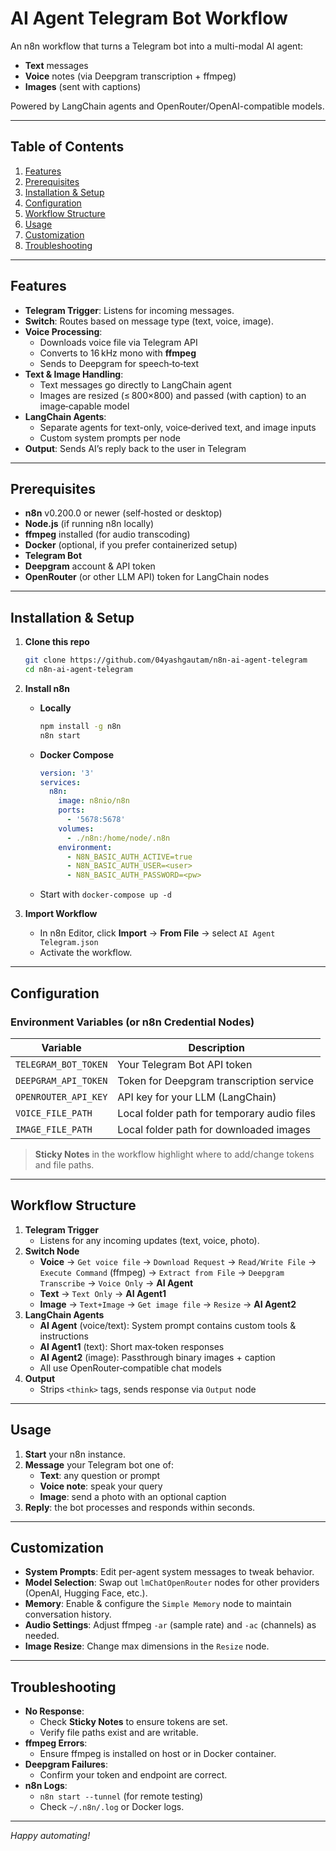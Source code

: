 # AI Agent Telegram Bot Workflow

An n8n workflow that turns a Telegram bot into a multi-modal AI agent:
- **Text** messages
- **Voice** notes (via Deepgram transcription + ffmpeg)
- **Images** (sent with captions)

Powered by LangChain agents and OpenRouter/OpenAI-compatible models.

---

## Table of Contents

1. [Features](#features)
2. [Prerequisites](#prerequisites)
3. [Installation & Setup](#installation--setup)
4. [Configuration](#configuration)
5. [Workflow Structure](#workflow-structure)
6. [Usage](#usage)
7. [Customization](#customization)
8. [Troubleshooting](#troubleshooting)

---

## Features

- **Telegram Trigger**: Listens for incoming messages.
- **Switch**: Routes based on message type (text, voice, image).
- **Voice Processing**:
  - Downloads voice file via Telegram API
  - Converts to 16 kHz mono with **ffmpeg**
  - Sends to Deepgram for speech‑to‑text
- **Text & Image Handling**:
  - Text messages go directly to LangChain agent
  - Images are resized (≤ 800×800) and passed (with caption) to an image‑capable model
- **LangChain Agents**:
  - Separate agents for text-only, voice‑derived text, and image inputs
  - Custom system prompts per node
- **Output**: Sends AI’s reply back to the user in Telegram

---

## Prerequisites

- **n8n** v0.200.0 or newer (self‑hosted or desktop)
- **Node.js** (if running n8n locally)
- **ffmpeg** installed (for audio transcoding)
- **Docker** (optional, if you prefer containerized setup)
- **Telegram Bot**
- **Deepgram** account & API token
- **OpenRouter** (or other LLM API) token for LangChain nodes

---

## Installation & Setup

1. **Clone this repo**
   ```bash
   git clone https://github.com/04yashgautam/n8n-ai-agent-telegram
   cd n8n-ai‑agent‑telegram
   ```

2. **Install n8n**
   - **Locally**
     ```bash
     npm install -g n8n
     n8n start
     ```
   - **Docker Compose**
     ```yaml
     version: '3'
     services:
       n8n:
         image: n8nio/n8n
         ports:
           - '5678:5678'
         volumes:
           - ./n8n:/home/node/.n8n
         environment:
           - N8N_BASIC_AUTH_ACTIVE=true
           - N8N_BASIC_AUTH_USER=<user>
           - N8N_BASIC_AUTH_PASSWORD=<pw>
     ```
   - Start with `docker-compose up -d`

3. **Import Workflow**
   - In n8n Editor, click **Import** → **From File** → select `AI Agent Telegram.json`
   - Activate the workflow.

---

## Configuration

### Environment Variables (or n8n Credential Nodes)

| Variable                       | Description                                   |
| ------------------------------ | --------------------------------------------- |
| `TELEGRAM_BOT_TOKEN`           | Your Telegram Bot API token                   |
| `DEEPGRAM_API_TOKEN`           | Token for Deepgram transcription service      |
| `OPENROUTER_API_KEY`           | API key for your LLM (LangChain)              |
| `VOICE_FILE_PATH`              | Local folder path for temporary audio files   |
| `IMAGE_FILE_PATH`              | Local folder path for downloaded images       |

> **Sticky Notes** in the workflow highlight where to add/change tokens and file paths.

---

## Workflow Structure

1. **Telegram Trigger**
   - Listens for any incoming updates (text, voice, photo).
2. **Switch Node**
   - **Voice** → `Get voice file` → `Download Request` → `Read/Write File` → `Execute Command` (ffmpeg) → `Extract from File` → `Deepgram Transcribe` → `Voice Only` → **AI Agent**
   - **Text** → `Text Only` → **AI Agent1**
   - **Image** → `Text+Image` → `Get image file` → `Resize` → **AI Agent2**
3. **LangChain Agents**
   - **AI Agent** (voice/text): System prompt contains custom tools & instructions
   - **AI Agent1** (text): Short max‑token responses
   - **AI Agent2** (image): Passthrough binary images + caption
   - All use OpenRouter‐compatible chat models
4. **Output**
   - Strips `<think>` tags, sends response via `Output` node

---

## Usage

1. **Start** your n8n instance.
2. **Message** your Telegram bot one of:
   - **Text**: any question or prompt
   - **Voice note**: speak your query
   - **Image**: send a photo with an optional caption
3. **Reply**: the bot processes and responds within seconds.

---

## Customization

- **System Prompts**: Edit per-agent system messages to tweak behavior.
- **Model Selection**: Swap out `lmChatOpenRouter` nodes for other providers (OpenAI, Hugging Face, etc.).
- **Memory**: Enable & configure the `Simple Memory` node to maintain conversation history.
- **Audio Settings**: Adjust ffmpeg `-ar` (sample rate) and `-ac` (channels) as needed.
- **Image Resize**: Change max dimensions in the `Resize` node.

---

## Troubleshooting

- **No Response**:
  - Check **Sticky Notes** to ensure tokens are set.
  - Verify file paths exist and are writable.
- **ffmpeg Errors**:
  - Ensure ffmpeg is installed on host or in Docker container.
- **Deepgram Failures**:
  - Confirm your token and endpoint are correct.
- **n8n Logs**:
  - `n8n start --tunnel` (for remote testing)
  - Check `~/.n8n/.log` or Docker logs.

---

*Happy automating!*  
